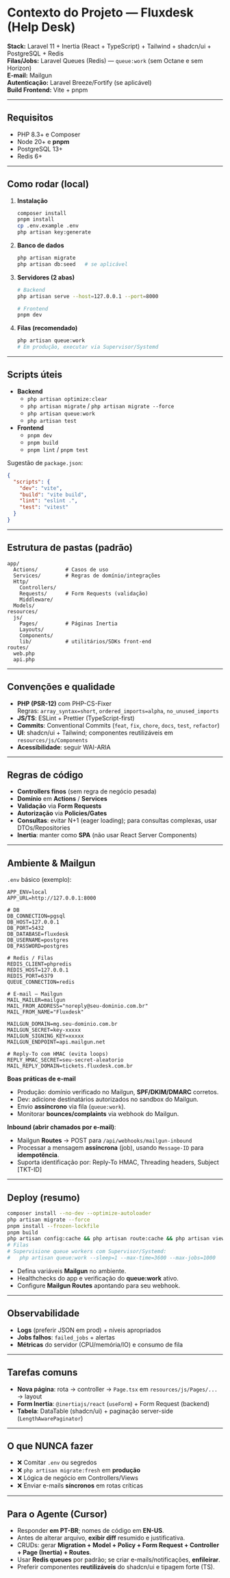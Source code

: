 
# Contexto do Projeto — Fluxdesk (Help Desk)

**Stack:** Laravel 11 + Inertia (React + TypeScript) + Tailwind + shadcn/ui + PostgreSQL + Redis  
**Filas/Jobs:** Laravel Queues (Redis) — `queue:work` (sem Octane e sem Horizon)  
**E-mail:** Mailgun  
**Autenticação:** Laravel Breeze/Fortify (se aplicável)  
**Build Frontend:** Vite + pnpm

---

## Requisitos
- PHP 8.3+ e Composer
- Node 20+ e **pnpm**
- PostgreSQL 13+
- Redis 6+

---

## Como rodar (local)
1. **Instalação**
   ```bash
   composer install
   pnpm install
   cp .env.example .env
   php artisan key:generate
   ```
2. **Banco de dados**
   ```bash
   php artisan migrate
   php artisan db:seed   # se aplicável
   ```
3. **Servidores (2 abas)**
   ```bash
   # Backend
   php artisan serve --host=127.0.0.1 --port=8000

   # Frontend
   pnpm dev
   ```
4. **Filas (recomendado)**
   ```bash
   php artisan queue:work
   # Em produção, executar via Supervisor/Systemd
   ```

---

## Scripts úteis
- **Backend**
  - `php artisan optimize:clear`
  - `php artisan migrate` / `php artisan migrate --force`
  - `php artisan queue:work`
  - `php artisan test`
- **Frontend**
  - `pnpm dev`
  - `pnpm build`
  - `pnpm lint` / `pnpm test`

Sugestão de `package.json`:
```json
{
  "scripts": {
    "dev": "vite",
    "build": "vite build",
    "lint": "eslint .",
    "test": "vitest"
  }
}
```

---

## Estrutura de pastas (padrão)
```
app/
  Actions/         # Casos de uso
  Services/        # Regras de domínio/integrações
  Http/
    Controllers/
    Requests/      # Form Requests (validação)
    Middleware/
  Models/
resources/
  js/
    Pages/         # Páginas Inertia
    Layouts/
    Components/
    lib/           # utilitários/SDKs front-end
routes/
  web.php
  api.php
```

---

## Convenções e qualidade
- **PHP (PSR-12)** com PHP-CS-Fixer  
  Regras: `array_syntax=short`, `ordered_imports=alpha`, `no_unused_imports`
- **JS/TS**: ESLint + Prettier (TypeScript-first)
- **Commits**: Conventional Commits (`feat`, `fix`, `chore`, `docs`, `test`, `refactor`)
- **UI**: shadcn/ui + Tailwind; componentes reutilizáveis em `resources/js/Components`
- **Acessibilidade**: seguir WAI-ARIA

---

## Regras de código
- **Controllers finos** (sem regra de negócio pesada)
- **Domínio** em **Actions** / **Services**
- **Validação** via **Form Requests**
- **Autorização** via **Policies/Gates**
- **Consultas**: evitar N+1 (eager loading); para consultas complexas, usar DTOs/Repositories
- **Inertia**: manter como **SPA** (não usar React Server Components)

---

## Ambiente & Mailgun
`.env` básico (exemplo):
```env
APP_ENV=local
APP_URL=http://127.0.0.1:8000

# DB
DB_CONNECTION=pgsql
DB_HOST=127.0.0.1
DB_PORT=5432
DB_DATABASE=fluxdesk
DB_USERNAME=postgres
DB_PASSWORD=postgres

# Redis / Filas
REDIS_CLIENT=phpredis
REDIS_HOST=127.0.0.1
REDIS_PORT=6379
QUEUE_CONNECTION=redis

# E-mail — Mailgun
MAIL_MAILER=mailgun
MAIL_FROM_ADDRESS="noreply@seu-dominio.com.br"
MAIL_FROM_NAME="Fluxdesk"

MAILGUN_DOMAIN=mg.seu-dominio.com.br
MAILGUN_SECRET=key-xxxxx
MAILGUN_SIGNING_KEY=xxxxx
MAILGUN_ENDPOINT=api.mailgun.net

# Reply-To com HMAC (evita loops)
REPLY_HMAC_SECRET=seu-secret-aleatorio
MAIL_REPLY_DOMAIN=tickets.fluxdesk.com.br
```

**Boas práticas de e-mail**
- Produção: domínio verificado no Mailgun, **SPF/DKIM/DMARC** corretos.
- Dev: adicione destinatários autorizados no sandbox do Mailgun.
- Envio **assíncrono** via fila (`queue:work`).  
- Monitorar **bounces/complaints** via webhook do Mailgun.

**Inbound (abrir chamados por e-mail)**:
- Mailgun **Routes** → POST para `/api/webhooks/mailgun-inbound`
- Processar a mensagem **assíncrona** (job), usando `Message-ID` para **idempotência**.
- Suporta identificação por: Reply-To HMAC, Threading headers, Subject [TKT-ID]

---

## Deploy (resumo)
```bash
composer install --no-dev --optimize-autoloader
php artisan migrate --force
pnpm install --frozen-lockfile
pnpm build
php artisan config:cache && php artisan route:cache && php artisan view:cache
# Filas
# Supervisione queue workers com Supervisor/Systemd:
#   php artisan queue:work --sleep=1 --max-time=3600 --max-jobs=1000
```
- Defina variáveis **Mailgun** no ambiente.
- Healthchecks do app e verificação do **queue:work** ativo.
- Configure **Mailgun Routes** apontando para seu webhook.

---

## Observabilidade
- **Logs** (preferir JSON em prod) + níveis apropriados
- **Jobs falhos**: `failed_jobs` + alertas
- **Métricas** do servidor (CPU/memória/IO) e consumo de fila

---

## Tarefas comuns
- **Nova página**: rota → controller → `Page.tsx` em `resources/js/Pages/...` → layout
- **Form Inertia**: `@inertiajs/react` (`useForm`) + Form Request (backend)
- **Tabela**: DataTable (shadcn/ui) + paginação server-side (`LengthAwarePaginator`)

---

## O que **NUNCA** fazer
- ❌ Comitar `.env` ou segredos
- ❌ `php artisan migrate:fresh` em **produção**
- ❌ Lógica de negócio em Controllers/Views
- ❌ Enviar e-mails **síncronos** em rotas críticas

---

## Para o Agente (Cursor)
- Responder **em PT-BR**; nomes de código em **EN-US**.
- Antes de alterar arquivo, **exibir diff** resumido e justificativa.
- CRUDs: gerar **Migration + Model + Policy + Form Request + Controller + Page (Inertia) + Routes**.
- Usar **Redis queues** por padrão; se criar e-mails/notificações, **enfileirar**.
- Preferir componentes **reutilizáveis** do shadcn/ui e tipagem forte (TS).